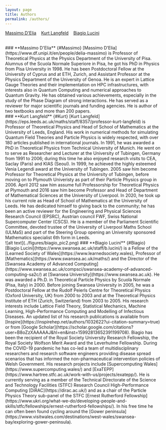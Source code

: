 ```yaml
---
layout: page
title: Authors
permalink: /authors/
---
```


[Massimo D'Elia](#Massimo) &nbsp;&nbsp; [Kurt Langfeld](#Kurt) &nbsp;&nbsp; [Biagio Lucini](#Biagio)
<br>

<br>
### **Massimo D'Elia** {#Massimo} 
[Massimo D’Elia](https://www.df.unipi.it/en/people/delia-massimo) is Professor of Theoretical Physics at the Physics Department of the University of Pisa. Alumnus of the Scuola Normale Superiore in Pisa, he got his PhD in Physics from Pisa University in 1998. He has been Postdoctoral Fellow at the University of Cyprus and at ETH, Zurich, and Assistant Professor at the Physics Department of the University of Genoa. He is an expert in Lattice Gauge Theories and their implementation on HPC infrastructures, with interests also in Quantum Computing and numerical approaches to Quantum Gravity. He has obtained various achievements, especially in the study of the Phase Diagram of strong interactions. He has served as a reviewer for major scientific journals and funding agencies. He is author of two textbooks and more than 200 papers.

<br>
### **Kurt Langfeld** {#Kurt} 
[Kurt Langfeld](https://eps.leeds.ac.uk/maths/staff/8357/professor-kurt-langfeld) is Professor of Theoretical Physics and Head of School of Mathematics at the University of Leeds, England. His work in numerical methods for simulating Quantum Field Theories and Particle Physics is widely respected, with over 180 articles published in international journals. In 1991, he was awarded a PhD in Theoretical Physics from Technical University of Munich. He went on to serve as Researcher and Lecturer at the University of Tubingen, Germany from 1991 to 2006; during this time he also enjoyed research visits to CEA, Saclay (Paris) and KIAS (Seoul). In 1999, he achieved the highly esteemed Venia Legendi award at the University of Tubingen. 2005 saw him become Professor for Theoretical Physics at the University of Tubingen, before moving on to Plymouth Univeristy as part of their Particle Physics group in 2006. April 2012 saw him assume full Professorship for Theoretical Physics at Plymouth and 2016 saw him become Professor and Head of Department of Mathematical Sciences at the University of Liverpool. In 2020, he took up his current role as Head of School of Mathematics at the University of Leeds. He has dedicated himself to giving back to the community; he has been an active reviewer for the Engineering and Physical Sciences Research Council (EPSRC), Austrian council FWF, Swiss National Supercomputer Center (CSCS). He is a member of the Parliament Scientific Committee, devoted trustee of the University of Liverpool Maths School (ULMaS) and part of the Steering Group opening an University sponsored Mathematics specialist 6th form in Leeds.


<br>
![alt text](../figures/biagio_pic2.png) 
### **Biagio Lucini** {#Biagio}    
[Biagio Lucini](https://www.swansea.ac.uk/staff/b.lucini/) is a Fellow of the [Learned Society of Wales](https://www.learnedsociety.wales), Professor of [Mathematics](https://www.swansea.ac.uk/maths/) and the Director of the [Swansea Academy of Advanced Computing](https://www.swansea.ac.uk/compsci/swansea-academy-of-advanced-computing-sa2c/) at [Swansea University](https://www.swansea.ac.uk). He was awarded a Ph.D. in Theoretical Particle Physics by Scuola Normale (Pisa, Italy) in 2000. Before joining Swansea University in 2005, he was a Postdoctoral Fellow at the Rudolf Peierls Centre for Theoretical Physics (Oxford University, UK) from 2000 to 2003 and at the Theoretical Physics Institute of ETH (Zurich, Switzerland) from 2003 to 2005. His research interests include Lattice Field Theory, Statistical Mechanics, Machine Learning, High-Performance Computing and Modelling of Infectious Diseases. An updated list of his research publications is available from [Inspire](https://inspirehep.net/authors/1032622?ui-citation-summary=true) or from [Google Scholar](https://scholar.google.com/citations?user=B8oZzXAAAAAJ&hl=en&inst=15992813652391199708). Biagio has been the recipient of the Royal Society University Research Fellowship, the Royal Society Wolfson Merit Award and the Leverhulme Fellowship. During the COVID-19 pandemic he has co-led a team of multidisciplinary researchers and research software engineers providing disease spread scenarios that has informed the non-pharmaceutical intervention policies of Welsh Government. His research projects include [Supercomputing Wales](https://www.supercomputing.wales/) and [ExaTEPP](https://www.hartree.stfc.ac.uk/work-with-us/projects/exatepp/). He is currently serving as a member of the Technical Directorate of the Science and Technology Facilities (STFC) Research Council High-Performance Computing [DiRAC](https://dirac.ac.uk/) and as a chair of the Particle Physics Theory sub-panel of the STFC [Ernest Rutherford Fellowship](https://www.ukri.org/what-we-do/developing-people-and-skills/stfc/fellowships/ernest-rutherford-fellowships/). In his free time he can often been found cycling around the [Gower peninsula](https://www.visitwales.com/destinations/west-wales/swansea-bay/exploring-gower-peninsula).   